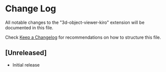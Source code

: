 # Change Log

All notable changes to the "3d-object-viewer-kiro" extension will be documented in this file.

Check [Keep a Changelog](http://keepachangelog.com/) for recommendations on how to structure this file.

## [Unreleased]

- Initial release